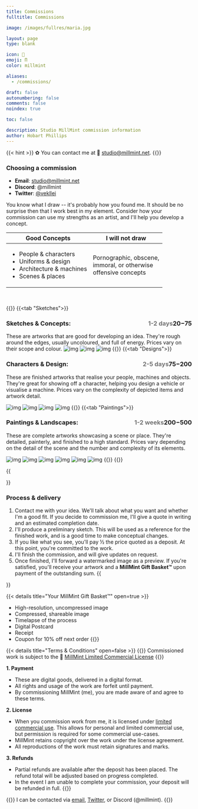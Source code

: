 ```yaml
---
title: Commissions
fulltitle: Commissions

image: /images/fullres/maria.jpg

layout: page
type: blank

icon: 📓
emoji: Π
color: millmint

aliases:
  - /commissions/

draft: false
autonumbering: false
comments: false
noindex: true

toc: false

description: Studio MillMint commission information
author: Hobart Phillips
---
```

{{< hint >}}
✿ You can contact me at <span class="smallicon">📧</span> studio@millmint.net.
{{</hint>}}

### Choosing a commission

- **Email**: studio@millmint.net
- **Discord**: @millmint
- **Twitter**: [@vekllei](https://x.com/vekllei)

You know what I draw -- it's probably how you found me. It should be no surprise then that I work best in my element. Consider how your commission can use my strengths as an artist, and I'll help you develop a concept.

| Good Concepts | I will not draw |
|---|---|
| <ul> <li>People & characters</li> <li>Uniforms & design</li> <li>Architecture & machines</li> <li>Scenes & places</li> </ul> | Pornographic, obscene,<br> immoral, or otherwise<br> offensive concepts |

<br>

{{<tabs title="Pricing">}}
{{<tab "Sketches">}}
### Sketches & Concepts: <span class="tag price" style="float: right;">$20-$75</span> <span class="tag" style="float: right; opacity: 60%;">1-2 days</span>
These are artworks that are good for developing an idea. They're rough around the edges, usually uncoloured, and full of energy. Prices vary on their scope and colour.
![img](/images/fullres/fish.jpg)
![img](/images/fullres/elraltzia.jpg)
![img](/images/sketches/short.jpg)
{{</tab>}}
{{<tab "Designs">}}
### Characters & Design: <span class="tag price" style="float: right;">$75-$200</span> <span class="tag" style="float: right; opacity: 60%;">2-5 days</span>
These are finished artworks that realise your people, machines and objects. They're great for showing off a character, helping you design a vehicle or visualise a machine. Prices vary on the complexity of depicted items and artwork detail.

![img](/images/fullres/fox.jpg)
![img](/images/rifles.jpg)
![img](/images/kalinauniform.jpg)
![img](/images/statejet.jpg)
{{</tab>}}
{{<tab "Paintings">}}
### Paintings & Landscapes: <span class="tag price" style="float: right;">$200-$500</span> <span class="tag" style="float: right; opacity: 60%;">1-2 weeks</span>
These are complete artworks showcasing a scene or place. They're detailed, painterly, and finished to a high standard. Prices vary depending on the detail of the scene and the number and complexity of its elements.

![img](/images/lightbulb.jpg)
![img](/images/lola.jpg)
![img](/images/tannin.jpg)
![img](/images/ruins.jpg)
![img](/images/valin.jpg)
![img](/images/coast.jpg)
{{</tab>}}
{{</tabs>}}

{{<section>}}
### Process & delivery

1. Contact me with your idea. We'll talk about what you want and whether I'm a good fit. If you decide to commission me, I'll give a quote in writing and an estimated completion date.
2. I'll produce a preliminary sketch. This will be used as a reference for the finished work, and is a good time to make conceptual changes.
3. If you like what you see, you'll pay ½ the price quoted as a deposit. At this point, you're committed to the work.
4. I'll finish the commission, and will give updates on request.
5. Once finished, I'll forward a watermarked image as a preview. If you're satisfied, you'll receive your artwork and a **MillMint Gift Basket™** upon payment of the outstanding sum.
{{</section>}}

{{< details title="Your MillMint Gift Basket™" open=true >}}

- High-resolution, uncompressed image
- Compressed, shareable image
- Timelapse of the process
- Digital Postcard
- Receipt
- Coupon for 10% off next order
{{</details>}}

{{< details title="Terms & Conditions" open=false >}}
{{<hint>}}
Commissioned work is subject to the <span class="smallicon">📄</span> [MillMint Limited Commercial License](/license/)
{{</hint>}}

**1. Payment**
- These are digital goods, delivered in a digital format.
- All rights and usage of the work are forfeit until payment.
- By commissioning MillMint (me), you are made aware of and agree to these terms.

**2. License**
- When you commission work from me, it is licensed under [limited commercial use](/license/). This allows for personal and limited commercial use, but permission is required for some commercial use-cases.
- MillMint retains copyright over the work under the license agreement.
- All reproductions of the work must retain signatures and marks.

**3. Refunds**
- Partial refunds are available after the deposit has been placed. The refund total will be adjusted based on progress completed.
- In the event I am unable to complete your commission, your deposit will be refunded in full.
{{</details>}}

{{<hint>}}
I can be contacted via [email](mailto:studio@millmint.net), [Twitter](https://x.com/vekllei), or Discord (@millmint).
{{</hint>}}